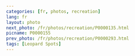 ```yaml
---
categories: [fr, photos, recreation]
lang: fr
layout: photo
next_photo: /fr/photos/recreation/P0000135.html
picname: P0000155
prev_photo: /fr/photos/recreation/P0000293.html
tags: [Leopard Spots]
---
```

